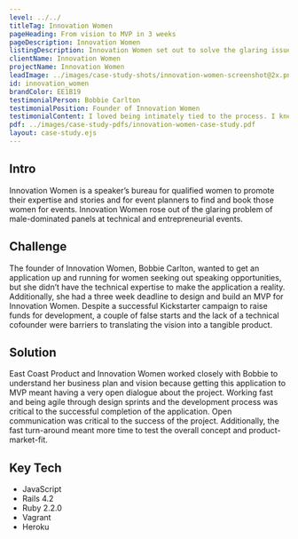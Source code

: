 ```yaml
---
level: ../../
titleTag: Innovation Women
pageHeading: From vision to MVP in 3 weeks
pageDescription: Innovation Women
listingDescription: Innovation Women set out to solve the glaring issue of male-dominated panels at tech events. Their marketing platform connects amazing women in tech and enterprise with event planners. Our team nailed down MVP feature requirement and delivered the Innovation Women platform in 3 weeks.
clientName: Innovation Women
projectName: Innovation Women
leadImage: ../images/case-study-shots/innovation-women-screenshot@2x.png
id: innovation_women
brandColor: EE1B19
testimonialPerson: Bobbie Carlton
testimonialPosition: Founder of Innovation Women
testimonialContent: I loved being intimately tied to the process. I knew what was going on every step of the way. It wasn’t a black box you put time, money, and effort into.
pdf: ../images/case-study-pdfs/innovation-women-case-study.pdf
layout: case-study.ejs
---
```


## Intro

Innovation Women is a speaker’s bureau for qualified women to promote their expertise and stories and for event planners to find and book those women for events. Innovation Women rose out of the glaring problem of male-dominated panels at technical and entrepreneurial events.

## Challenge

The founder of Innovation Women, Bobbie Carlton, wanted to get an application up and running for women seeking out speaking opportunities, but she didn’t have the technical expertise to make the application a reality. Additionally, she had a three week deadline to design and build an MVP for Innovation Women. Despite a successful Kickstarter campaign to raise funds for development, a couple of false starts and the lack of a technical cofounder were barriers to translating the vision into a tangible product.

## Solution

East Coast Product and Innovation Women worked closely with Bobbie to understand her business plan and vision because getting this application to MVP meant having a very open dialogue about the project. Working fast and being agile through design sprints and the development process was critical to the successful completion of the application. Open communication was critical to the success of the project. Additionally, the fast turn-around meant more time to test the overall concept and product-market-fit.

## Key Tech

* JavaScript
* Rails 4.2
* Ruby 2.2.0
* Vagrant
* Heroku
